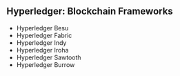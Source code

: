 ## Hyperledger: Blockchain Frameworks
* Hyperledger Besu
* Hyperledger Fabric
* Hyperledger Indy
* Hyperledger Iroha
* Hyperledger Sawtooth
* Hyperledger Burrow
